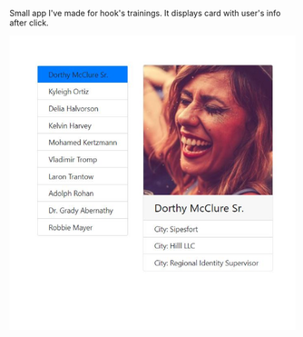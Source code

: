 Small app I've made for hook's trainings. It displays card with user's info after click.


![screen](https://github.com/KonstantinKliukach/react-hooks-users/blob/master/src/img/screen.JPG)
